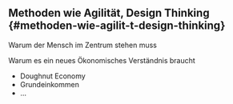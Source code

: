 ## Methoden wie Agilität, Design Thinking {#methoden-wie-agilit-t-design-thinking}

Warum der Mensch im Zentrum stehen muss

Warum es ein neues Ökonomisches Verständnis braucht

*   Doughnut Economy
*   Grundeinkommen
*   …